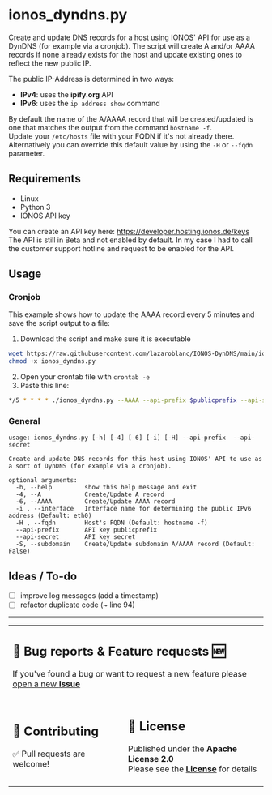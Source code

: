 # ionos_dyndns.py

Create and update DNS records for a host using IONOS' API for use as a DynDNS (for example via a cronjob).
The script will create A and/or AAAA records if none already exists for the host and update existing ones to reflect the new public IP.

The public IP-Address is determined in two ways:

- **IPv4**: uses the **ipify.org** API
- **IPv6**: uses the `ip address show` command

By default the name of the A/AAAA record that will be created/updated is one that matches the output from the command `hostname -f`.<br>
Update your `/etc/hosts` file with your FQDN if it's not already there.<br>
Alternatively you can override this default value by using the `-H` or `--fqdn` parameter.

## Requirements

- Linux
- Python 3
- IONOS API key

You can create an API key here: https://developer.hosting.ionos.de/keys<br>
The API is still in Beta and not enabled by default. In my case I had to call the customer support hotline and request to be enabled for the API.

## Usage

### Cronjob

This example shows how to update the AAAA record every 5 minutes and save the script output to a file:

1. Download the script and make sure it is executable
```sh
wget https://raw.githubusercontent.com/lazaroblanc/IONOS-DynDNS/main/ionos_dyndns.py
chmod +x ionos_dyndns.py
```
2. Open your crontab file with `crontab -e`
3. Paste this line:
```sh
*/5 * * * * ./ionos_dyndns.py --AAAA --api-prefix $publicprefix --api-secret $secret >> ionos_dyndns.log
```

### General
```
usage: ionos_dyndns.py [-h] [-4] [-6] [-i] [-H] --api-prefix  --api-secret

Create and update DNS records for this host using IONOS' API to use as a sort of DynDNS (for example via a cronjob).

optional arguments:
  -h, --help         show this help message and exit
  -4, --A            Create/Update A record
  -6, --AAAA         Create/Update AAAA record
  -i , --interface   Interface name for determining the public IPv6 address (Default: eth0)
  -H , --fqdn        Host's FQDN (Default: hostname -f)
  --api-prefix       API key publicprefix
  --api-secret       API key secret
  -S, --subdomain    Create/Update subdomain A/AAAA record (Default: False)
```

## Ideas / To-do

- [ ] improve log messages (add a timestamp)
- [ ] refactor duplicate code (~ line 94)

<div align="center">
<hr>
<table>
<tr>
<td colspan=2>
<h2>🐛 Bug reports & Feature requests 🆕</h2>
If you've found a bug or want to request a new feature please <a href="https://github.com/lazaroblanc/IONOS-DynDNS/issues/new">open a new <b>Issue</b></a>
<br><br>
</td>
</tr>
<tr>
<td>
<h2>🤝 Contributing</h2>
✅ Pull requests are welcome!
<br><br>
</td>
<td>
<h2>📃 License</h2>
Published under the <b>Apache License 2.0</b><br>
Please see the <a href="./LICENSE"><b>License</b></a> for details
<br><br>
</td>
</tr>
</table>
</div>
